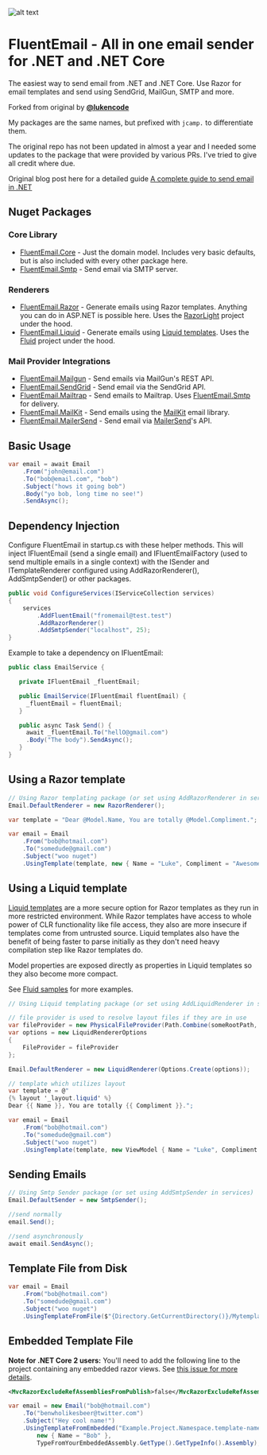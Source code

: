 ![alt text](https://github.com/lukencode/FluentEmail/raw/master/assets/fluentemail_logo_64x64.png 'FluentEmail')

# FluentEmail - All in one email sender for .NET and .NET Core

The easiest way to send email from .NET and .NET Core. Use Razor for email templates and send using SendGrid, MailGun, SMTP and more.

Forked from original by **[@lukencode](https://github.com/lukencode/fluentemail)**

My packages are the same names, but prefixed with `jcamp.` to differentiate them.

The original repo has not been updated in almost a year and I needed some updates to the package that were provided by various PRs. I've tried to give all credit where due.

Original blog post here for a detailed guide [A complete guide to send email in .NET](https://lukelowrey.com/dotnet-email-guide-2021/)

## Nuget Packages

### Core Library

- [FluentEmail.Core](src/FluentEmail.Core) - Just the domain model. Includes very basic defaults, but is also included with every other package here.
- [FluentEmail.Smtp](src/Senders/FluentEmail.Smtp) - Send email via SMTP server.

### Renderers

- [FluentEmail.Razor](src/Renderers/FluentEmail.Razor) - Generate emails using Razor templates. Anything you can do in ASP.NET is possible here. Uses the [RazorLight](https://github.com/toddams/RazorLight) project under the hood.
- [FluentEmail.Liquid](src/Renderers/FluentEmail.Liquid) - Generate emails using [Liquid templates](https://shopify.github.io/liquid/). Uses the [Fluid](https://github.com/sebastienros/fluid) project under the hood.

### Mail Provider Integrations

- [FluentEmail.Mailgun](src/Senders/FluentEmail.Mailgun) - Send emails via MailGun's REST API.
- [FluentEmail.SendGrid](src/Senders/FluentEmail.SendGrid) - Send email via the SendGrid API.
- [FluentEmail.Mailtrap](src/Senders/FluentEmail.Mailtrap) - Send emails to Mailtrap. Uses [FluentEmail.Smtp](src/Senders/FluentEmail.Smtp) for delivery.
- [FluentEmail.MailKit](src/Senders/FluentEmail.MailKit) - Send emails using the [MailKit](https://github.com/jstedfast/MailKit) email library.
- [FluentEmail.MailerSend](https://github.com/marcoatribeiro/FluentEmail.MailerSend) - Send email via [MailerSend](https://www.mailersend.com/)'s API.

## Basic Usage

```csharp
var email = await Email
    .From("john@email.com")
    .To("bob@email.com", "bob")
    .Subject("hows it going bob")
    .Body("yo bob, long time no see!")
    .SendAsync();
```

## Dependency Injection

Configure FluentEmail in startup.cs with these helper methods. This will inject IFluentEmail (send a single email) and IFluentEmailFactory (used to send multiple emails in a single context) with the
ISender and ITemplateRenderer configured using AddRazorRenderer(), AddSmtpSender() or other packages.

```csharp
public void ConfigureServices(IServiceCollection services)
{
    services
        .AddFluentEmail("fromemail@test.test")
        .AddRazorRenderer()
        .AddSmtpSender("localhost", 25);
}
```

Example to take a dependency on IFluentEmail:

```c#
public class EmailService {

   private IFluentEmail _fluentEmail;

   public EmailService(IFluentEmail fluentEmail) {
     _fluentEmail = fluentEmail;
   }

   public async Task Send() {
     await _fluentEmail.To("hellO@gmail.com")
     .Body("The body").SendAsync();
   }
}

```

## Using a Razor template

```csharp
// Using Razor templating package (or set using AddRazorRenderer in services)
Email.DefaultRenderer = new RazorRenderer();

var template = "Dear @Model.Name, You are totally @Model.Compliment.";

var email = Email
    .From("bob@hotmail.com")
    .To("somedude@gmail.com")
    .Subject("woo nuget")
    .UsingTemplate(template, new { Name = "Luke", Compliment = "Awesome" });
```

## Using a Liquid template

[Liquid templates](https://shopify.github.io/liquid/) are a more secure option for Razor templates as they run in more restricted environment.
While Razor templates have access to whole power of CLR functionality like file access, they also
are more insecure if templates come from untrusted source. Liquid templates also have the benefit of being faster
to parse initially as they don't need heavy compilation step like Razor templates do.

Model properties are exposed directly as properties in Liquid templates so they also become more compact.

See [Fluid samples](https://github.com/sebastienros/fluid) for more examples.

```csharp
// Using Liquid templating package (or set using AddLiquidRenderer in services)

// file provider is used to resolve layout files if they are in use
var fileProvider = new PhysicalFileProvider(Path.Combine(someRootPath, "EmailTemplates"));
var options = new LiquidRendererOptions
{
    FileProvider = fileProvider
};

Email.DefaultRenderer = new LiquidRenderer(Options.Create(options));

// template which utilizes layout
var template = @"
{% layout '_layout.liquid' %}
Dear {{ Name }}, You are totally {{ Compliment }}.";

var email = Email
    .From("bob@hotmail.com")
    .To("somedude@gmail.com")
    .Subject("woo nuget")
    .UsingTemplate(template, new ViewModel { Name = "Luke", Compliment = "Awesome" });
```

## Sending Emails

```csharp
// Using Smtp Sender package (or set using AddSmtpSender in services)
Email.DefaultSender = new SmtpSender();

//send normally
email.Send();

//send asynchronously
await email.SendAsync();
```

## Template File from Disk

```csharp
var email = Email
    .From("bob@hotmail.com")
    .To("somedude@gmail.com")
    .Subject("woo nuget")
    .UsingTemplateFromFile($"{Directory.GetCurrentDirectory()}/Mytemplate.cshtml", new { Name = "Rad Dude" });
```

## Embedded Template File

**Note for .NET Core 2 users:** You'll need to add the following line to the project containing any embedded razor views. See [this issue for more details](https://github.com/aspnet/Mvc/issues/6021).

```xml
<MvcRazorExcludeRefAssembliesFromPublish>false</MvcRazorExcludeRefAssembliesFromPublish>
```

```csharp
var email = new Email("bob@hotmail.com")
	.To("benwholikesbeer@twitter.com")
	.Subject("Hey cool name!")
	.UsingTemplateFromEmbedded("Example.Project.Namespace.template-name.cshtml",
		new { Name = "Bob" },
		TypeFromYourEmbeddedAssembly.GetType().GetTypeInfo().Assembly);
```
